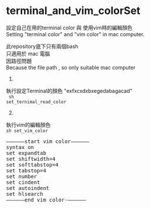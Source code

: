 # terminal_and_vim_colorSet
設定自己在用的terminal color 與 使用vim時的編輯顏色<br>
Setting "terminal color" and "vim color" in mac computer.<br>

此repository底下只有兩個bash<br>
只適用於 mac 電腦<br>
因路徑問題<br>
Because the file path , so only suitable mac computer<br>

1.
執行設定Terminal的顏色 "exfxcxdxbxegedabagacad"
<br>
<code>
sh set_ternimal_read_color
</code>

2.
執行vim的編輯顏色<br>
<code>sh set_vim_color</code>
<pre>
——————start vim color——————
syntax on
set expandtab
set shiftwidth=4
set softtabstop=4
set tabstop=4
set number
set cindent
set autoindent
set hlsearch
——————end vim color-——————
</pre>
